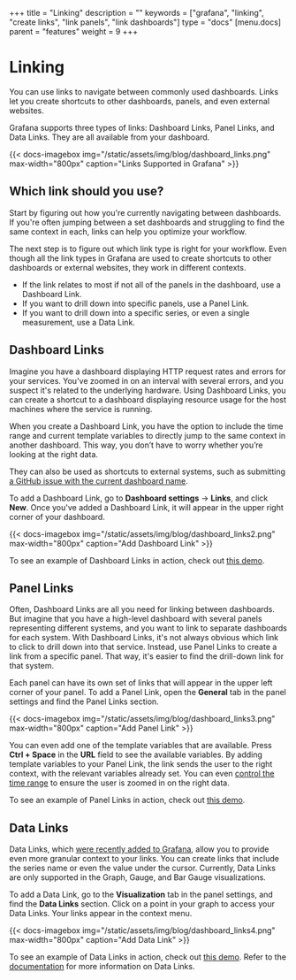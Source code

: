 +++
title = "Linking"
description = ""
keywords = ["grafana", "linking", "create links", "link panels", "link dashboards"]
type = "docs"
[menu.docs]
parent = "features"
weight = 9
+++

# Linking 

You can use links to navigate between commonly used dashboards. Links let you create shortcuts to other dashboards, panels, and even external websites.

Grafana supports three types of links: Dashboard Links, Panel Links, and Data Links. They are all available from your dashboard.

{{< docs-imagebox img="/static/assets/img/blog/dashboard_links.png" max-width="800px" caption="Links Supported in Grafana" >}}

## Which link should you use?

Start by figuring out how you're currently navigating between dashboards. If you're often jumping between a set dashboards and struggling to find the same context in each, links can help you optimize your workflow. 

The next step is to figure out which link type is right for your workflow. Even though all the link types in Grafana are used to create shortcuts to other dashboards or external websites, they work in different contexts.

- If the link relates to most if not all of the panels in the dashboard, use a Dashboard Link.
- If you want to drill down into specific panels, use a Panel Link.
- If you want to drill down into a specific series, or even a single measurement, use a Data Link.





## Dashboard Links

Imagine you have a dashboard displaying HTTP request rates and errors for your services. You've zoomed in on an interval with several errors, and you suspect it's related to the underlying hardware. Using Dashboard Links, you can create a shortcut to a dashboard displaying resource usage for the host machines where the service is running.

When you create a Dashboard Link, you have the option to include the time range and current template variables to directly jump to the same context in another dashboard. This way, you don’t have to worry whether you’re looking at the right data.

They can also be used as shortcuts to external systems, such as submitting [a GitHub issue with the current dashboard name](https://github.com/grafana/grafana/issues/new?title=Dashboard%3A%20HTTP%20Requests).

To add a Dashboard Link, go to **Dashboard settings** -> **Links**, and click **New**. Once you've added a Dashboard Link, it will appear in the upper right corner of your dashboard.

{{< docs-imagebox img="/static/assets/img/blog/dashboard_links2.png" max-width="800px" caption="Add Dashboard Link" >}}

To see an example of Dashboard Links in action, check out [this demo](https://play.grafana.org/d/rUpVRdamz/dashboard-links-with-variables?orgId=1).

## Panel Links

Often, Dashboard Links are all you need for linking between dashboards. But imagine that you have a high-level dashboard with several panels representing different systems, and you want to link to separate dashboards for each system. With Dashboard Links, it's not always obvious which link to click to drill down into that service. Instead, use Panel Links to create a link from a specific panel. That way, it's easier to find the drill-down link for that system. 

Each panel can have its own set of links that will appear in the upper left corner of your panel. To add a Panel Link, open the **General** tab in the panel settings and find the Panel Links section.

{{< docs-imagebox img="/static/assets/img/blog/dashboard_links3.png" max-width="800px" caption="Add Panel Link" >}}

You can even add one of the template variables that are available. Press **Ctrl + Space** in the **URL** field to see the available variables. By adding template variables to your Panel Link, the link sends the user to the right context, with the relevant variables already set. You can even [control the time range](https://grafana.com/docs/grafana/latest/reference/timerange/#controlling-time-range-using-url) to ensure the user is zoomed in on the right data.

To see an example of Panel Links in action, check out [this demo](https://play.grafana.org/d/000000156/dashboard-with-panel-link?orgId=1).

## Data Links

Data Links, which [were recently added to Grafana](https://grafana.com/blog/2019/08/27/new-in-grafana-6.3-easy-to-use-data-links/), allow you to provide even more granular context to your links. You can create links that include the series name or even the value under the cursor. Currently, Data Links are only supported in the Graph, Gauge, and Bar Gauge visualizations.

To add a Data Link, go to the **Visualization** tab in the panel settings, and find the **Data Links** section. Click on a point in your graph to access your Data Links. Your links appear in the context menu.

{{< docs-imagebox img="/static/assets/img/blog/dashboard_links4.png" max-width="800px" caption="Add Data Link" >}}

To see an example of Data Links in action, check out [this demo](https://play.grafana.org/d/ZvPm55mWk/new-features-in-v6-3?orgId=1&fullscreen&panelId=27). Refer to the [documentation](https://grafana.com/docs/grafana/latest/features/panels/graph/#data-link) for more information on Data Links.